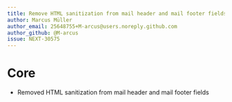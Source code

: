 ```yaml
---
title: Remove HTML sanitization from mail header and mail footer fields
author: Marcus Müller
author_email: 25648755+M-arcus@users.noreply.github.com
author_github: @M-arcus
issue: NEXT-30575
---
```

# Core
- Removed HTML sanitization from mail header and mail footer fields
